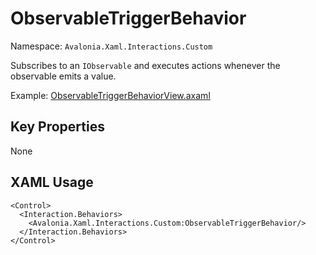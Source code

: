 # ObservableTriggerBehavior

Namespace: `Avalonia.Xaml.Interactions.Custom`

Subscribes to an `IObservable` and executes actions whenever the observable emits a value.

Example: [ObservableTriggerBehaviorView.axaml](samples/BehaviorsTestApplication/Views/ReactiveUI/ObservableTriggerBehaviorView.axaml)

## Key Properties
None

## XAML Usage
```xaml
<Control>
  <Interaction.Behaviors>
    <Avalonia.Xaml.Interactions.Custom:ObservableTriggerBehavior/>
  </Interaction.Behaviors>
</Control>
```
